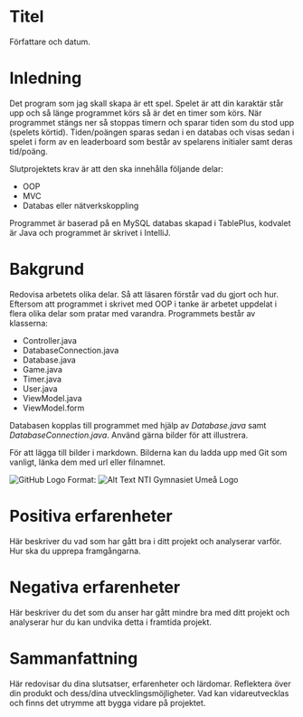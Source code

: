 # Titel
Författare och datum.

# Inledning
Det program som jag skall skapa är ett spel. Spelet är att din karaktär står upp och så länge programmet körs så är det en timer som körs. När programmet stängs ner så stoppas timern och sparar tiden som du stod upp (spelets körtid). Tiden/poängen sparas sedan i en databas och visas sedan i spelet i form av en leaderboard som består av spelarens initialer samt deras tid/poäng.

Slutprojektets krav är att den ska innehålla följande delar:

- OOP
- MVC
- Databas eller nätverkskoppling

Programmet är baserad på en MySQL databas skapad i TablePlus, kodvalet är Java och programmet är skrivet i IntelliJ. 

# Bakgrund
Redovisa arbetets olika delar. Så att läsaren förstår vad du gjort och hur.
Eftersom att programmet i skrivet med OOP i tanke är arbetet uppdelat i flera olika delar som pratar med varandra. Programmets består av klasserna:

- Controller.java
- DatabaseConnection.java
- Database.java
- Game.java
- Timer.java
- User.java
- ViewModel.java
- ViewModel.form

Databasen kopplas till programmet med hjälp av _Database.java_ samt _DatabaseConnection.java_.
Använd gärna bilder för att illustrera.

För att lägga till bilder i markdown. Bilderna kan du ladda upp med Git som vanligt, länka dem med url eller filnamnet.

![GitHub Logo](/images/logo.png)
Format: ![Alt Text](url)
NTI Gymnasiet Umeå Logo

# Positiva erfarenheter
Här beskriver du vad som har gått bra i ditt projekt och analyserar varför. Hur ska du upprepa framgångarna.

# Negativa erfarenheter
Här beskriver du det som du anser har gått mindre bra med ditt projekt och analyserar hur du kan undvika detta i framtida projekt.

# Sammanfattning
Här redovisar du dina slutsatser, erfarenheter och lärdomar. Reflektera över din produkt och dess/dina utvecklingsmöjligheter. Vad kan vidareutvecklas och finns det utrymme att bygga vidare på projektet.
